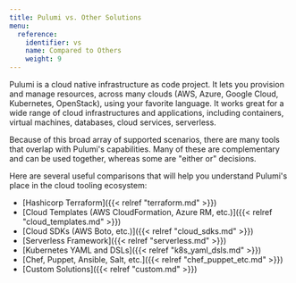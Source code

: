 ```yaml
---
title: Pulumi vs. Other Solutions
menu:
  reference:
    identifier: vs
    name: Compared to Others
    weight: 9
---
```


Pulumi is a cloud native infrastructure as code project. It lets you provision and manage resources, across many clouds
(AWS, Azure, Google Cloud, Kubernetes, OpenStack), using your favorite language. It works great for a wide range of
cloud infrastructures and applications, including containers, virtual machines, databases, cloud services, serverless.

Because of this broad array of supported scenarios, there are many tools that overlap with Pulumi's capabilities. Many
of these are complementary and can be used together, whereas some are "either or" decisions.

Here are several useful comparisons that will help you understand Pulumi's place in the cloud tooling ecosystem:

* [Hashicorp Terraform]({{< relref "terraform.md" >}})
* [Cloud Templates (AWS CloudFormation, Azure RM, etc.)]({{< relref "cloud_templates.md" >}})
* [Cloud SDKs (AWS Boto, etc.)]({{< relref "cloud_sdks.md" >}})
* [Serverless Framework]({{< relref "serverless.md" >}})
* [Kubernetes YAML and DSLs]({{< relref "k8s_yaml_dsls.md" >}})
* [Chef, Puppet, Ansible, Salt, etc.]({{< relref "chef_puppet_etc.md" >}})
* [Custom Solutions]({{< relref "custom.md" >}})
